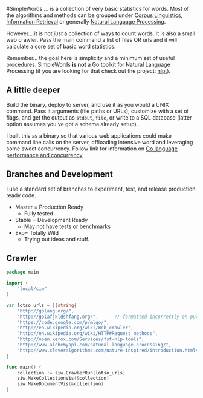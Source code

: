 #SimpleWords
... is a collection of very basic statistics for words. Most of the algorithms and methods can be grouped under [Corpus Linguistics](http://en.wikipedia.org/wiki/Corpus_linguistics), [Information Retrieval](http://en.wikipedia.org/wiki/Information_retrieval) or generally [Natural Language Processing](https://en.wikipedia.org/wiki/Natural_language_processing).

However... it is not _just_ a collection of ways to count words. It is also a small web crawler. Pass the main command a list of files OR urls and it will calculate a core set of basic word statistics.

Remember... the goal here is simplicity and a minimum set of useful procedures. SimpleWords **is not** a Go toolkit for Natural Language Processing (if you are looking for that check out the project: [nlpt](https://github.com/jbowles/nlpt)).

## A little deeper
Build the binary, deploy to server, and use it as you would a UNIX command. Pass it arguments (file paths or URLs), customize with a set of flags, and get the output as `stdout`, `file`, or write to a SQL database (latter option assumes you've got a schema already setup).

I built this as a binary so that various web applications could make command line calls on the server, offloading intensive word and leveraging some sweet concurrency. Follow link for information on [Go language performance and concurrency](https://www.google.com/search?q=golang+concurrency+performance&oq=golang+concurrency+performance)


## Branches and Development
I use a standard set of branches to experiment, test, and release production ready code.

* Master = Production Ready
  * Fully tested
* Stable = Development Ready
  * May not have tests or benchmarks
* Exp= Totally Wild
  * Trying out ideas and stuff.


## Crawler
```go
package main

import (
	"local/siw"
)

var lotso_urls = []string{
	"http://golang.org/",
	"http://golafjkldshfang.org/",      // formatted incorrectly on purpose
	"https://code.google.com/p/mlgo/",
	"http://en.wikipedia.org/wiki/Web_crawler",
	"http://en.wikipedia.org/wiki/HTTP#Request_methods",
	"http://open.xerox.com/Services/fst-nlp-tools",
	"http://www.alchemyapi.com/natural-language-processing/",
	"http://www.cleveralgorithms.com/nature-inspired/introduction.html#what_is_ai",
}

func main() {
	collection := siw.CrawlerRun(lotso_urls)
	siw.MakeCollectionVis(&collection)
	siw.MakeDocumentVis(&collection)
}
```
